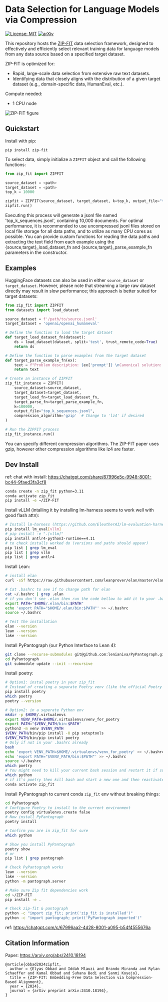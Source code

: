 # Data Selection for Language Models via Compression
[![License: MIT](https://img.shields.io/badge/License-MIT-yellow.svg)](https://opensource.org/licenses/MIT)
[![arXiv](https://img.shields.io/badge/arXiv-2305.10429-00ff00.svg)](https://arxiv.org/abs/2410.18194)

This repository hosts the [ZIP-FIT](https://arxiv.org/abs/2410.18194) data selection framework, designed to effectively and efficiently select relevant training data for language models from any data source based on a specified target dataset.

ZIP-FIT is optimized for:
- Rapid, large-scale data selection from extensive raw text datasets.
- Identifying data that closely aligns with the distribution of a given target dataset (e.g., domain-specific data, HumanEval, etc.).

Compute needed:
- 1 CPU node

![ZIP-FIT figure](image.png)

## Quickstart

Install with pip:
```
pip install zip-fit
```

To select data, simply initialize a `ZIPFIT` object and call the following functions:
```python
from zip_fit import ZIPFIT

source_dataset = <path>
target_dataset = <path>
top_k = 10000

zipfit = ZIPFIT(source_dataset, target_dataset, k=top_k, output_file="top_k_sequences.jsonl")
zipfit.run()
```
Executing this process will generate a jsonl file named 'top_k_sequences.jsonl', containing 10,000 documents. For optimal performance, it is recommended to use uncompressed jsonl files stored on local file storage for all data paths, and to utilize as many CPU cores as possible. You can provide custom functions for reading the data paths and extracting the text field from each example using the {source,target}_load_dataset_fn and {source,target}_parse_example_fn parameters in the constructor.
 

## Examples

HuggingFace datasets can also be used in either `source_dataset` or `target_dataset`. However, please note that streaming a large raw dataset directly may result in slow performance; this approach is better suited for target datasets:

```python
from zip_fit import ZIPFIT
from datasets import load_dataset

source_dataset = f'/path/to/source.jsonl'
target_dataset = 'openai/openai_humaneval'

# Define the function to load the target dataset
def target_load_dataset_fn(dataset):
    ds = load_dataset(dataset, split='test', trust_remote_code=True)
    return ds

# Define the function to parse examples from the target dataset
def target_parse_example_fn(ex):
    text = f"Problem description: {ex['prompt']} \nCanonical solution: {ex['canonical_solution']}"
    return text

# Create an instance of ZIPFIT
zip_fit_instance = ZIPFIT(
    source_dataset=source_dataset,
    target_dataset=target_dataset,
    target_load_fn=target_load_dataset_fn,
    target_parse_fn=target_parse_example_fn,
    k=100000,  
    output_file="top_k_sequences.jsonl",
    compression_algorithm='gzip'  # Change to 'lz4' if desired
)

# Run the ZIPFIT process
zip_fit_instance.run()
```
You can specify different compression algorithms. The ZIP-FIT paper uses gzip, however other compression algorithms like lz4 are faster. 

## Dev Install
ref: chat with install: https://chatgpt.com/share/67996e5c-9948-8001-bc44-9faed3fa3cf8

```bash
conda create -n zip_fit python=3.11
conda activate zip_fit
pip install -e ~/ZIP-FIT
```

Install vLLM (intalling it by installing lm-harness seems to work well with good flash attn):
```bash
# Install lm-harness (https://github.com/EleutherAI/lm-evaluation-harness)
pip install lm_eval[vllm]
# pip install -e ".[vllm]"
pip install antlr4-python3-runtime==4.11
# to check installs worked do (versions and paths should appear)
pip list | grep lm_eval
pip list | grep vllm
pip list | grep antlr4
```

Install Lean:
```bash
# install elan
curl -sSf https://raw.githubusercontent.com/leanprover/elan/master/elan-init.sh | sh -s -- -y

# Cat .bashrc to see if to change path for elan
cat ~/.bashrc | grep .elan
# if you don't see .elan then run the code bellow to add it to your .bashrc
export PATH="$HOME/.elan/bin:$PATH"
echo 'export PATH="$HOME/.elan/bin:$PATH"' >> ~/.bashrc
source ~/.bashrc

# Test the installation
elan --version
lean --version
lake --version
```

Install PyPantograph (our Python Interface to Lean 4):
```bash
git clone --recurse-submodules git@github.com:lenianiva/PyPantograph.git
cd PyPantograph
git submodule update --init --recursive
```

Install poetry: 
```bash
# Option1: instal poetry in your zip_fit
# Instead of creating a separate Poetry venv (like the official Poetry docs often do), we’ll simply put Poetry in the zip_fit environment so that we never leave it.
pip install poetry
which poetry
poetry --version

# Option2: in a seperate Python env
mkdir -p $HOME/.virtualenvs
export VENV_PATH=$HOME/.virtualenvs/venv_for_poetry
export PATH="$VENV_PATH/bin:$PATH"
python3 -m venv $VENV_PATH
$VENV_PATH/bin/pip install -U pip setuptools
$VENV_PATH/bin/pip install poetry
# Only if not in your .bashrc already
bash
echo 'export VENV_PATH=$HOME/.virtualenvs/venv_for_poetry' >> ~/.bashrc
echo 'export PATH="$VENV_PATH/bin:$PATH"' >> ~/.bashrc
source ~/.bashrc
which poetry
# You might need to kill your current bash session and restart it if suddenly your in the poetry env
which python
# if it's poetry then kill bash and start a new one and then reactivate zip_fit
conda activate zip_fit
```

Install PyPantograph to current conda `zip_fit` env without breaking things:
```bash
cd PyPantograph
# Configure Poetry to install to the current environment
poetry config virtualenvs.create false
# Now install PyPantograph
poetry install

# Confirm you are in zip_fit for sure
which python

# Show you install PyPantograph
poetry show
# or
pip list | grep pantograph

# Check PyPantograph works
lean --version
lake --version
python -m pantograph.server

# Make sure Zip fit dependencies work 
cd ~/ZIP-FIT
pip install -e .

# Check zip-fit & pantograph
python -c "import zip_fit; print('zip_fit is installed')"
python -c "import pantograph; print('PyPantograph imported')"
```
ref: https://chatgpt.com/c/67996aa2-4d28-8001-a095-b54f4555676a

## Citation Information
Paper: <https://arxiv.org/abs/2410.18194>
```
@article{obbad2024zipfit,
  author = {Elyas Obbad and Iddah Mlauzi and Brando Miranda and Rylan Schaeffer and Kamal Obbad and Suhana Bedi and Sanmi Koyejo},
  title = {ZIP-FIT: Embedding-Free Data Selection via Compression-Based Alignment},
  year = {2024},
  journal = {arXiv preprint arXiv:2410.18194},
}
```
